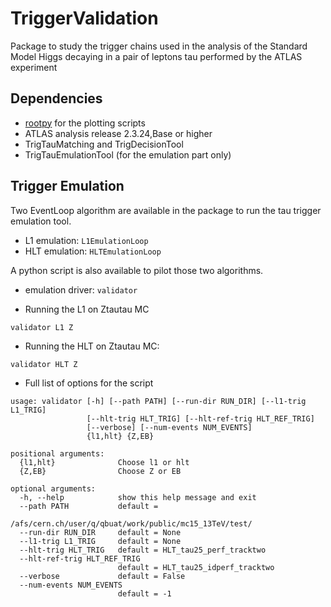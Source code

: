 # TriggerValidation
Package to study the trigger chains used in the analysis of the Standard Model Higgs decaying in a pair of leptons tau performed by the ATLAS experiment

## Dependencies
- [rootpy](http://www.rootpy.org/) for the plotting scripts
- ATLAS analysis release 2.3.24,Base or higher
- TrigTauMatching and TrigDecisionTool
- TrigTauEmulationTool (for the emulation part only)

## Trigger Emulation
Two EventLoop algorithm are available in the package to run the tau trigger emulation tool.
- L1 emulation: `L1EmulationLoop`
- HLT emulation: `HLTEmulationLoop`

A python script is also available to pilot those two algorithms.
- emulation driver: `validator`

- Running the L1 on Ztautau MC
```
validator L1 Z 
```
- Running the HLT on Ztautau MC:
```
validator HLT Z
```

- Full list of options for the script
```
usage: validator [-h] [--path PATH] [--run-dir RUN_DIR] [--l1-trig L1_TRIG]
                 [--hlt-trig HLT_TRIG] [--hlt-ref-trig HLT_REF_TRIG]
                 [--verbose] [--num-events NUM_EVENTS]
                 {l1,hlt} {Z,EB}

positional arguments:
  {l1,hlt}              Choose l1 or hlt
  {Z,EB}                Choose Z or EB

optional arguments:
  -h, --help            show this help message and exit
  --path PATH           default =
                        /afs/cern.ch/user/q/qbuat/work/public/mc15_13TeV/test/
  --run-dir RUN_DIR     default = None
  --l1-trig L1_TRIG     default = None
  --hlt-trig HLT_TRIG   default = HLT_tau25_perf_tracktwo
  --hlt-ref-trig HLT_REF_TRIG
                        default = HLT_tau25_idperf_tracktwo
  --verbose             default = False
  --num-events NUM_EVENTS
                        default = -1
```  
